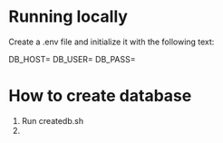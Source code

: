 # Running locally

Create a .env file and initialize it with the following text:

DB_HOST=<your host name>
DB_USER=<your user>
DB_PASS=<your password>

# How to create database
1. Run createdb.sh
2. 
